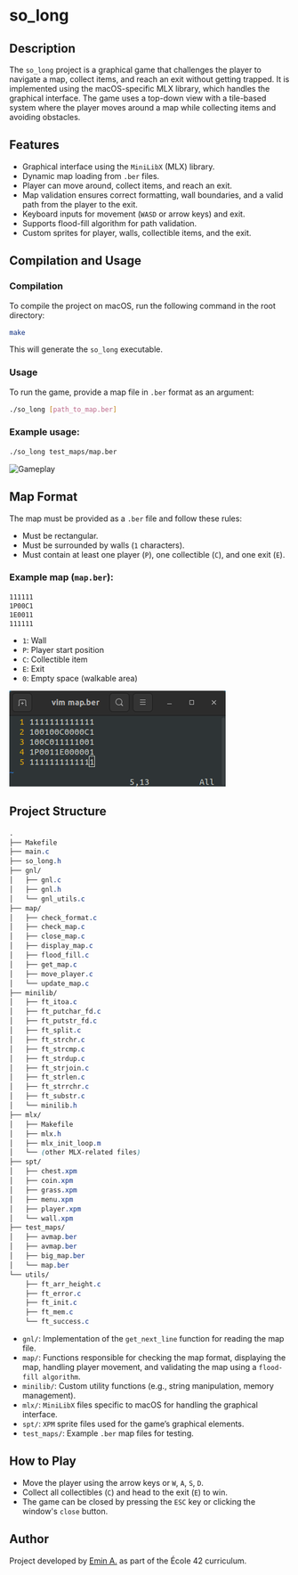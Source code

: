 # so_long

## Description

The `so_long` project is a graphical game that challenges the player to navigate a map, collect items, and reach an exit without getting trapped. It is implemented using the macOS-specific MLX library, which handles the graphical interface. The game uses a top-down view with a tile-based system where the player moves around a map while collecting items and avoiding obstacles.

## Features

- Graphical interface using the `MiniLibX` (MLX) library.
- Dynamic map loading from `.ber` files.
- Player can move around, collect items, and reach an exit.
- Map validation ensures correct formatting, wall boundaries, and a valid path from the player to the exit.
- Keyboard inputs for movement (`WASD` or arrow keys) and exit.
- Supports flood-fill algorithm for path validation.
- Custom sprites for player, walls, collectible items, and the exit.

## Compilation and Usage

### Compilation

To compile the project on macOS, run the following command in the root directory:
```bash
make
```

This will generate the `so_long` executable.

### Usage

To run the game, provide a map file in `.ber` format as an argument:

```bash
./so_long [path_to_map.ber]
```

### Example usage:
```bash
./so_long test_maps/map.ber
```

![Gameplay](./media/so_long-demo.gif)

## Map Format

The map must be provided as a `.ber` file and follow these rules:

- Must be rectangular.
- Must be surrounded by walls (`1` characters).
- Must contain at least one player (`P`), one collectible (`C`), and one exit (`E`).

### Example map (`map.ber`):
```
111111
1P00C1
1E0011
111111
```

- `1`: Wall
- `P`: Player start position
- `C`: Collectible item
- `E`: Exit
- `0`: Empty space (walkable area)

![Example map](./media/so_long-map.png)

## Project Structure

```css
.
├── Makefile
├── main.c
├── so_long.h
├── gnl/
│   ├── gnl.c
│   ├── gnl.h
│   └── gnl_utils.c
├── map/
│   ├── check_format.c
│   ├── check_map.c
│   ├── close_map.c
│   ├── display_map.c
│   ├── flood_fill.c
│   ├── get_map.c
│   ├── move_player.c
│   └── update_map.c
├── minilib/
│   ├── ft_itoa.c
│   ├── ft_putchar_fd.c
│   ├── ft_putstr_fd.c
│   ├── ft_split.c
│   ├── ft_strchr.c
│   ├── ft_strcmp.c
│   ├── ft_strdup.c
│   ├── ft_strjoin.c
│   ├── ft_strlen.c
│   ├── ft_strrchr.c
│   ├── ft_substr.c
│   └── minilib.h
├── mlx/
│   ├── Makefile
│   ├── mlx.h
│   ├── mlx_init_loop.m
│   └── (other MLX-related files)
├── spt/
│   ├── chest.xpm
│   ├── coin.xpm
│   ├── grass.xpm
│   ├── menu.xpm
│   ├── player.xpm
│   └── wall.xpm
├── test_maps/
│   ├── avmap.ber
│   ├── avmap.ber
│   ├── big_map.ber
│   └── map.ber
└── utils/
    ├── ft_arr_height.c
    ├── ft_error.c
    ├── ft_init.c
    ├── ft_mem.c
    └── ft_success.c
```

- `gnl/`: Implementation of the `get_next_line` function for reading the map file.
- `map/`: Functions responsible for checking the map format, displaying the map, handling player movement, and validating the map using a `flood-fill algorithm`.
- `minilib/`: Custom utility functions (e.g., string manipulation, memory management).
- `mlx/`: `MiniLibX` files specific to macOS for handling the graphical interface.
- `spt/`: `XPM` sprite files used for the game’s graphical elements.
- `test_maps/`: Example `.ber` map files for testing.

## How to Play

- Move the player using the arrow keys or `W`, `A`, `S`, `D`.
- Collect all collectibles (`C`) and head to the exit (`E`) to win.
- The game can be closed by pressing the `ESC` key or clicking the window's `close` button.

## Author

Project developed by [Emin A.](https://github.com/emayia) as part of the École 42 curriculum.